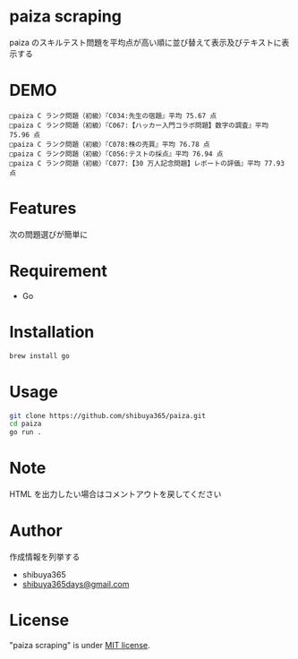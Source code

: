 # paiza scraping

paiza のスキルテスト問題を平均点が高い順に並び替えて表示及びテキストに表示する

# DEMO

```
□paiza C ランク問題（初級）『C034:先生の宿題』平均 75.67 点
□paiza C ランク問題（初級）『C067:【ハッカー入門コラボ問題】数字の調査』平均 75.96 点
□paiza C ランク問題（初級）『C078:株の売買』平均 76.78 点
□paiza C ランク問題（初級）『C056:テストの採点』平均 76.94 点
□paiza C ランク問題（初級）『C077:【30 万人記念問題】レポートの評価』平均 77.93 点
```

# Features

次の問題選びが簡単に

# Requirement

- Go

# Installation

```bash
brew install go
```

# Usage

```bash
git clone https://github.com/shibuya365/paiza.git
cd paiza
go run .
```

# Note

HTML を出力したい場合はコメントアウトを戻してください

# Author

作成情報を列挙する

- shibuya365
- shibuya365days@gmail.com

# License

"paiza scraping" is under [MIT license](https://en.wikipedia.org/wiki/MIT_License).
